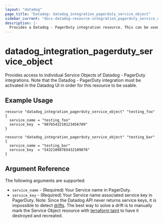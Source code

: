 ```yaml
---
layout: "datadog"
page_title: "Datadog: datadog_integration_pagerduty_service_object"
sidebar_current: "docs-datadog-resource-integration_pagerduty_service_object"
description: |-
  Provides a Datadog - PagerDuty integration resource. This can be used to create and manage the integration.
---
```


# datadog_integration_pagerduty_service_object

Provides access to individual Service Objects of Datadog - PagerDuty integrations. Note that the Datadog - PagerDuty integration must be activated in the Datadog UI in order for this resource to be usable.

## Example Usage

```
resource "datadog_integration_pagerduty_service_object" "testing_foo" {
  service_name = "testing_foo"
  service_key  = "9876543210123456789"
}

resource "datadog_integration_pagerduty_service_object" "testing_bar" {
  service_name = "testing_bar"
  service_key  = "54321098765432109876"
}
```

## Argument Reference

The following arguments are supported:

* `service_name` - (Required) Your Service name in PagerDuty.
* `service_key` - (Required) Your Service name associated service key in PagerDuty. Note: Since the Datadog API never returns service keys, it is impossible to detect [drifts](https://www.hashicorp.com/blog/detecting-and-managing-drift-with-terraform). The best way to solve a drift is to manually mark the Service Object resource with [terraform taint](https://www.terraform.io/docs/commands/taint.html) to have it destroyed and recreated.
